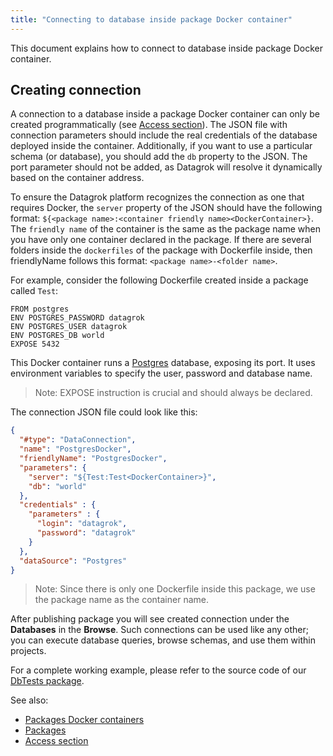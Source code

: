 ```yaml
---
title: "Connecting to database inside package Docker container"
---
```


This document explains how to connect to database inside package Docker container.

## Creating connection

A connection to a database inside a package Docker container can only be created programmatically (see [Access section](access-data.md#creating-a-connection)). 
The JSON file with connection parameters should include the real credentials of the database deployed inside the container. Additionally, 
if you want to use a particular schema (or database), you should add the `db` property to the JSON. The port parameter should not be added, 
as Datagrok will resolve it dynamically based on the container address.

To ensure the Datagrok platform recognizes the connection as one that requires Docker, the `server` property of the JSON 
should have the following format: `${<package name>:<container friendly name><DockerContainer>}`. The `friendly name` of 
the container is the same as the package name when you have only one container declared in the package. If there are 
several folders inside the `dockerfiles` of the package with Dockerfile inside, then friendlyName follows this format: `<package name>-<folder name>`.

For example, consider the following Dockerfile created inside a package called `Test`:

```shell
FROM postgres
ENV POSTGRES_PASSWORD datagrok
ENV POSTGRES_USER datagrok
ENV POSTGRES_DB world
EXPOSE 5432
```

This Docker container runs a [Postgres](https://www.postgresql.org/) database, exposing its port. It uses environment variables to specify the user, password and database name.

> Note: EXPOSE instruction is crucial and should always be declared.

The connection JSON file could look like this:

```json
{
  "#type": "DataConnection",
  "name": "PostgresDocker",
  "friendlyName": "PostgresDocker",
  "parameters": {
    "server": "${Test:Test<DockerContainer>}",
    "db": "world"
  },
  "credentials" : {
    "parameters" : {
      "login": "datagrok",
      "password": "datagrok"
    }
  },
  "dataSource": "Postgres"
}
```

> Note: Since there is only one Dockerfile inside this package, we use the package name as the container name.

After publishing package you will see created connection under the **Databases** in the **Browse**. Such connections can be used like any other; you can execute database queries, browse schemas, and use them within projects.

For a complete working example, please refer to the source code of our [DbTests package](https://github.com/datagrok-ai/public/tree/master/packages/DBTests).

See also:

- [Packages Docker containers](docker_containers.md)
- [Packages](../develop.md#packages)
- [Access section](./access-data.md)
